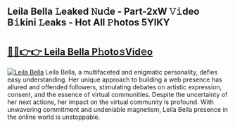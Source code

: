 ## Leila Bella 𝙻eaked 𝙽u𝚍e - Part-2xW 𝚅𝚒deo B𝚒kini 𝙻eaks - Hot All 𝙿hotos 5YlKY

# <h2><a href="http://ld3kcg5.urlbe.top/?page=Leila+Bella">🔗🔗👉👉 Leila Bella P𝚑oto𝚜Vid𝚎o</a></h2>

[![Leila Bella](https://i.imgur.com/eBuTRDB.gif)](http://ld3kcg5.urlbe.top/?page=Leila+Bella)
Leila Bella, a multifaceted and enigmatic personality, defies easy understanding. Her unique approach to building a web presence has allured and offended followers, stimulating debates on artistic expression, consent, and the essence of virtual communities. Despite the uncertainty of her next actions, her impact on the virtual community is profound. With unwavering commitment and undeniable magnetism, Leila Bella presence in the online world is unstoppable.
